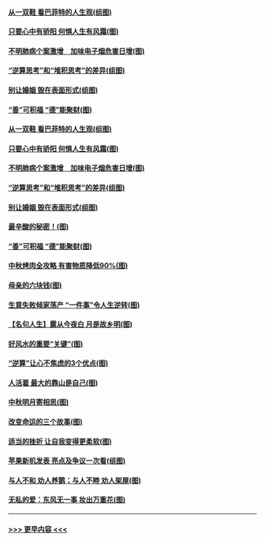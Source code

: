 #### [从一双鞋 看巴菲特的人生观(组图)](../pages/p8/907311.md?t=09141533) 
#### [只要心中有骄阳 何惧人生有风霜(图)](../pages/p8/907320.md?t=09141533) 
#### [不明肺病个案激增　加味电子烟危害日增(图)](../pages/p8/907307.md?t=09141533) 
#### [“逆算思考”和“堆积思考”的差异(组图)](../pages/p8/907229.md?t=09141533) 
#### [别让婚姻 毁在表面形式(组图)](../pages/p8/907118.md?t=09141533) 
#### [“善”可积福 “德”能聚财(图)](../pages/p8/906906.md?t=09141533) 
#### [从一双鞋 看巴菲特的人生观(组图)](../pages/p8/907311.md?t=09141533) 
#### [只要心中有骄阳 何惧人生有风霜(图)](../pages/p8/907320.md?t=09141533) 
#### [不明肺病个案激增　加味电子烟危害日增(图)](../pages/p8/907307.md?t=09141533) 
#### [“逆算思考”和“堆积思考”的差异(组图)](../pages/p8/907229.md?t=09141533) 
#### [别让婚姻 毁在表面形式(组图)](../pages/p8/907118.md?t=09141533) 
#### [最辛酸的秘密！(图)](../pages/p8/906327.md?t=09141533) 
#### [“善”可积福 “德”能聚财(图)](../pages/p8/906906.md?t=09141533) 
#### [中秋烤肉全攻略 有害物质降低90%(图)](../pages/p8/907227.md?t=09141533) 
#### [母亲的六块钱(图)](../pages/p8/907107.md?t=09141533) 
#### [生意失败倾家荡产 “一件事”令人生逆转(图)](../pages/p8/907101.md?t=09141533) 
#### [【名句人生】露从今夜白 月是故乡明(图)](../pages/p8/906558.md?t=09141533) 
#### [好风水的重要“关键”(图)](../pages/p8/907087.md?t=09141533) 
#### [“逆算”让心不焦虑的3个优点(图)](../pages/p8/907070.md?t=09141533) 
#### [人活着 最大的靠山是自己(图)](../pages/p8/906329.md?t=09141533) 
#### [中秋明月寄相思(图)](../pages/p8/906932.md?t=09141533) 
#### [改变命运的三个故事(图)](../pages/p8/906257.md?t=09141533) 
#### [适当的挫折 让自我变得更柔软(图)](../pages/p8/906984.md?t=09141533) 
#### [苹果新机发表 亮点及争议一次看(组图)](../pages/p8/906967.md?t=09141533) 
#### [与人不和 劝人养鹅；与人不睦 劝人架屋(图)](../pages/p8/906905.md?t=09141533) 
#### [无私的爱：东风无一事 妆出万重花(图)](../pages/p8/906862.md?t=09141533) 

----
#### [ >>> 更早内容 <<< ](../indexes/p8-earlier.md)
